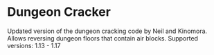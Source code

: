 # Dungeon Cracker
Updated version of the dungeon cracking code by Neil and Kinomora. Allows reversing dungeon floors that contain air blocks.
Supported versions: 1.13 - 1.17
